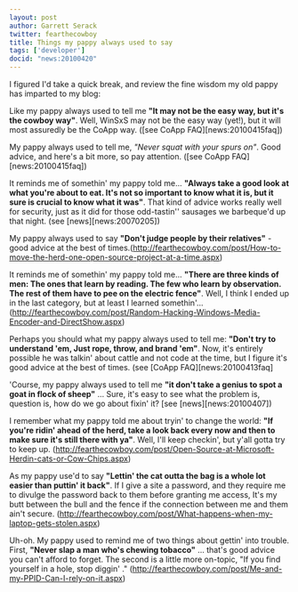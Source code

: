 ```yaml
---
layout: post
author: Garrett Serack
twitter: fearthecowboy
title: Things my pappy always used to say
tags: ['developer']
docid: "news:20100420"
---
```


I figured I'd take a quick break, and review the fine wisdom my old pappy has imparted to my blog:

Like my pappy always used to tell me **"It may not be the easy way, but it's the cowboy way"**. Well, WinSxS may not be the easy way (yet!), but it will most assuredly be the CoApp way. ([see CoApp FAQ][news:20100415faq])

My pappy always used to tell me, *"Never squat with your spurs on"*. Good advice, and here's a bit more, so pay attention. ([see CoApp FAQ][news:20100415faq])

It reminds me of somethin' my pappy told me... **"Always take a good look at what you're about to eat. It's not so important to know what it is, but it sure is crucial to know what it was"**. That kind of advice works really well for security, just as it did for those odd-tastin'' sausages we barbeque'd up that night. (see [news][news:20070205])

My pappy always used to say **"Don't judge people by their relatives"** - good advice at the best of times.(http://fearthecowboy.com/post/How-to-move-the-herd-one-open-source-project-at-a-time.aspx)

It reminds me of somethin' my pappy told me... **"There are three kinds of men: The ones that learn by reading. The few who learn by observation. The rest of them have to pee on the electric fence"**.  Well, I think I ended up in the last category, but at least I learned somethin'... (http://fearthecowboy.com/post/Random-Hacking-Windows-Media-Encoder-and-DirectShow.aspx)

Perhaps you should what my pappy always used to tell me: **"Don't try to understand 'em, Just rope, throw, and brand 'em"**. Now, it's entirely possible he was talkin' about cattle and not code at the time, but I figure it's good advice at the best of times. (see [CoApp FAQ][news:20100413faq]

'Course, my pappy always used to tell me **"it don't take a genius to spot a goat in flock of sheep"** ... Sure, it's easy to see what the problem is, question is, how do we go about fixin' it? [see [news][news:20100407])

I remember what my pappy told me about tryin' to change the world: **"If you're ridin' ahead of the herd, take a look back every now and then to make sure it's still there with ya"**.  Well, I'll keep checkin', but y'all gotta try to keep up. (http://fearthecowboy.com/post/Open-Source-at-Microsoft-Herdin-cats-or-Cow-Chips.aspx)

As my pappy use'd to say **"Lettin' the cat outta the bag is a whole lot easier than puttin' it back"**.  If I give a site a password, and they require me to divulge the password back to them before granting me access, It's my butt between the bull and the fence if the connection between me and them ain't secure. (http://fearthecowboy.com/post/What-happens-when-my-laptop-gets-stolen.aspx)

Uh-oh. My pappy used to remind me of two things about gettin' into trouble. First, **"Never slap a man who's chewing tobacco"** ... that's good advice you can't afford to forget. The second is a little more on-topic, "If you find yourself in a hole, stop diggin' ." (http://fearthecowboy.com/post/Me-and-my-PPID-Can-I-rely-on-it.aspx)
